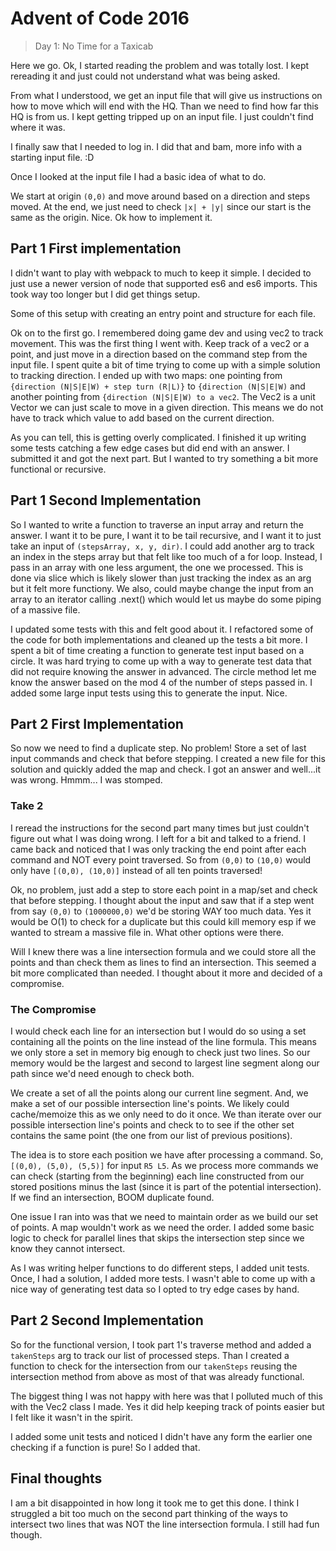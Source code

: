 # Advent of Code 2016

> Day 1: No Time for a Taxicab

Here we go. Ok, I started reading the problem and was totally lost. I kept rereading it and just could not understand what was being asked.

From what I understood, we get an input file that will give us instructions on how to move which will end with the HQ. Than we need to find how far this HQ is from us. I kept getting tripped up on an input file. I just couldn't find where it was.

I finally saw that I needed to log in. I did that and bam, more info with a starting input file. :D

Once I looked at the input file I had a basic idea of what to do.

We start at origin `(0,0)` and move around based on a direction and steps moved. At the end, we just need to check `|x| + |y|` since our start is the same as the origin. Nice. Ok how to implement it.

## Part 1 First implementation

I didn't want to play with webpack to much to keep it simple. I decided to just use a newer version of node that supported es6 and es6 imports. This took way too longer but I did get things setup.

Some of this setup with creating an entry point and structure for each file.

Ok on to the first go. I remembered doing game dev and using vec2 to track movement. This was the first thing I went with. Keep track of a vec2 or a point, and just move in a direction based on the command step from the input file. I spent quite a bit of time trying to come up with a simple solution to tracking direction. I ended up with two maps: one pointing from `{direction (N|S|E|W) + step turn (R|L)}` to `{direction (N|S|E|W)` and another pointing from `{direction (N|S|E|W) to a vec2`. The Vec2 is a unit Vector we can just scale to move in a given direction. This means we do not have to track which value to add based on the current direction.

As you can tell, this is getting overly complicated. I finished it up writing some tests catching a few edge cases but did end with an answer. I submitted it and got the next part. But I wanted to try something a bit more functional or recursive.

## Part 1 Second Implementation

So I wanted to write a function to traverse an input array and return the answer. I want it to be pure, I want it to be tail recursive, and I want it to just take an input of `(stepsArray, x, y, dir)`. I could add another arg to track an index in the steps array but that felt like too much of a for loop. Instead, I pass in an array with one less argument, the one we processed. This is done via slice which is likely slower than just tracking the index as an arg but it felt more functiony. We also, could maybe change the input from an array to an iterator calling .next() which would let us maybe do some piping of a massive file.

I updated some tests with this and felt good about it. I refactored some of the code for both implementations and cleaned up the tests a bit more. I spent a bit of time creating a function to generate test input based on a circle. It was hard trying to come up with a way to generate test data that did not require knowing the answer in advanced. The circle method let me know the answer based on the mod 4 of the number of steps passed in. I added some large input tests using this to generate the input. Nice.

## Part 2 First Implementation

So now we need to find a duplicate step. No problem! Store a set of last input commands and check that before stepping. I created a new file for this solution and quickly added the map and check. I got an answer and well...it was wrong. Hmmm... I was stomped.

### Take 2

I reread the instructions for the second part many times but just couldn't figure out what I was doing wrong. I left for a bit and talked to a friend. I came back and noticed that I was only tracking the end point after each command and NOT every point traversed. So from `(0,0)` to `(10,0)` would only have `[(0,0), (10,0)]` instead of all ten points traversed!

Ok, no problem, just add a step to store each point in a map/set and check that before stepping. I thought about the input and saw that if a step went from say `(0,0)` to `(1000000,0)` we'd be storing WAY too much data. Yes it would be O(1) to check for a duplicate but this could kill memory esp if we wanted to stream a massive file in. What other options were there.

Will I knew there was a line intersection formula and we could store all the points and than check them as lines to find an intersection. This seemed a bit more complicated than needed. I thought about it more and decided of a compromise.

### The Compromise

I would check each line for an intersection but I would do so using a set containing all the points on the line instead of the line formula. This means we only store a set in memory big enough to check just two lines. So our memory would be the largest and second to largest line segment along our path since we'd need enough to check both.

We create a set of all the points along our current line segment. And, we make a set of our possible intersection line's points. We likely could cache/memoize this as we only need to do it once. We than iterate over our possible intersection line's points and check to to see if the other set contains the same point (the one from our list of previous positions).

The idea is to store each position we have after processing a command. So, `[(0,0), (5,0), (5,5)]` for input `R5 L5`. As we process more commands we can check (starting from the beginning) each line constructed from our stored positions minus the last (since it is part of the potential intersection). If we find an intersection, BOOM duplicate found.

One issue I ran into was that we need to maintain order as we build our set of points. A map wouldn't work as we need the order. I added some basic logic to check for parallel lines that skips the intersection step since we know they cannot intersect.

As I was writing helper functions to do different steps, I added unit tests. Once, I had a solution, I added more tests. I wasn't able to come up with a nice way of generating test data so I opted to try edge cases by hand.

## Part 2 Second Implementation

So for the functional version, I took part 1's traverse method and added a `takenSteps` arg to track our list of processed steps. Than I created a function to check for the intersection from our `takenSteps` reusing the intersection method from above as most of that was already functional.

The biggest thing I was not happy with here was that I polluted much of this with the Vec2 class I made. Yes it did help keeping track of points easier but I felt like it wasn't in the spirit.

I added some unit tests and noticed I didn't have any form the earlier one checking if a function is pure! So I added that.

## Final thoughts

I am a bit disappointed in how long it took me to get this done. I think I struggled a bit too much on the second part thinking of the ways to intersect two lines that was NOT the line intersection formula. I still had fun though.
